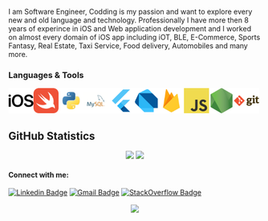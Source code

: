 I am Software Engineer, Codding is my passion and want to explore every new and old language and technology. Professionally I have more then 8 years of experince in iOS and Web application development and I worked on almost every domain of iOS app including iOT, BLE, E-Commerce, Sports Fantasy, Real Estate, Taxi Service, Food delivery, Automobiles and many more.

### Languages & Tools
<div style="display:inline-flex">
<img height="50" src="https://raw.githubusercontent.com/github/explore/80688e429a7d4ef2fca1e82350fe8e3517d3494d/topics/ios/ios.png">
<img height="50" src="https://raw.githubusercontent.com/github/explore/80688e429a7d4ef2fca1e82350fe8e3517d3494d/topics/swift/swift.png">
<img height="50" src="https://raw.githubusercontent.com/github/explore/80688e429a7d4ef2fca1e82350fe8e3517d3494d/topics/python/python.png">
<img height="50" src="https://raw.githubusercontent.com/github/explore/80688e429a7d4ef2fca1e82350fe8e3517d3494d/topics/mysql/mysql.png">
<img height="50" src="https://raw.githubusercontent.com/github/explore/80688e429a7d4ef2fca1e82350fe8e3517d3494d/topics/flutter/flutter.png">
<img height="50" src="https://raw.githubusercontent.com/github/explore/80688e429a7d4ef2fca1e82350fe8e3517d3494d/topics/dart/dart.png">
<img height="50" src="https://raw.githubusercontent.com/github/explore/80688e429a7d4ef2fca1e82350fe8e3517d3494d/topics/firebase/firebase.png">
<img height="50" src="https://raw.githubusercontent.com/github/explore/80688e429a7d4ef2fca1e82350fe8e3517d3494d/topics/javascript/javascript.png">
<img height="50" src="https://raw.githubusercontent.com/github/explore/80688e429a7d4ef2fca1e82350fe8e3517d3494d/topics/nodejs/nodejs.png">
<img height="50" src="https://raw.githubusercontent.com/github/explore/80688e429a7d4ef2fca1e82350fe8e3517d3494d/topics/git/git.png">
 </div>

## GitHub Statistics

<p align = "center">
  <img src = "https://github-readme-stats.vercel.app/api?username=varun-naharia&hide=prs&show_icons=true&count_private=true&title_color=fff&icon_color=79ff97&bg_color=151515&theme=tokyonight&line_height=40">
  <img src = "https://github-readme-stats.vercel.app/api/top-langs/?username=varun-naharia&hide=css,java,html&title_color=fff&bg_color=151515&theme=tokyonight">
</p>






#### Connect with me:

[![Linkedin Badge](https://img.shields.io/badge/-LinkedIn-blue?style=flat-square&logo=Linkedin&logoColor=white&link=https://in.linkedin.com/in/varun-naharia/)](https://in.linkedin.com/in/varun-naharia)
[![Gmail Badge](https://img.shields.io/badge/-Gmail-c14438?style=flat-square&logo=Gmail&logoColor=white&link=mailto:varun.naharia@gmail.com)](mailto:varun.naharia@gmail.com)
[![StackOverflow Badge](https://cdn.sstatic.net/Sites/stackoverflow/Img/favicon.ico?v=ec617d715196&link=https://stackoverflow.com/users/3851580/varun-naharia)](https://stackoverflow.com/users/3851580/varun-naharia)

<p align='center'>
  <img align='center' src="https://visitor-badge.glitch.me/badge?page_id=varun-naharia.visitor-badge">
<p/>
